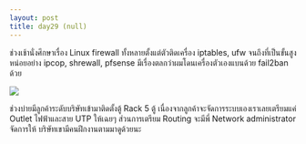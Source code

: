 ```yaml
---
layout: post
title: day29 (null)
---
```

ช่วงเช้านั่งศึกษาเรื่อง Linux firewall ทั้งหลายตั้งแต่ตัวติดเครื่อง iptables, ufw จนถึงที่เป็นขั้นสูงหน่อยอย่าง ipcop, shrewall, pfsense มีเรื่องตลกว่าผมโดนเครื่องตัวเองแบนด้วย fail2ban ด้วย

![](https://lh4.googleusercontent.com/-_nsu7p5rAoA/U2smlyhxduI/AAAAAAAAFnY/_-gyeA5MUjY/w1153-h865-no/IMG_20140508_133351.jpg)

ช่วงบ่ายมีลูกค้าระดับบริษัทเข้ามาติดตั้งตู้ Rack 5 ตู้ เนื่องจากลูกค้าจะจัดการระบบเองเราเลยเตรียมแค่ Outlet ไฟฟ้าและสาย UTP ให้เฉยๆ ส่วนการเตรียม Routing จะมีพี่ Network administrator จัดการให้ บริษัทเขามีคนฝึกงานตามมาดูด้วยนะ